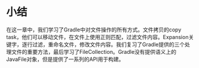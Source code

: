 # 小结

在这一章中，我们学习了Gradle中对文件操作的所有方式。文件拷贝的copy task，他们可以移动文件，在文件上使用正则匹配，过滤文件内容。Expansion关键字，逐行过滤，重命名文件，修改文件内容。我们复习了Gradle提供的三个处理文件的重要方法，最后学习了FileCollection。Gradle没有提供语义上的JavaFile对象，但是提供了一系列的API用于构建。
